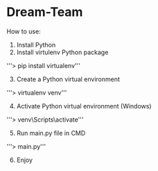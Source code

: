 # Dream-Team
How to use:
1. Install Python
2. Install virtulenv Python package 

'''> pip install virtualenv'''

3. Create a Python virtual environment 

'''> virtualenv venv'''

4. Activate Python virtual environment (Windows) 

'''> venv\Scripts\activate'''

5. Run main.py file in CMD

'''> main.py'''

6. Enjoy
